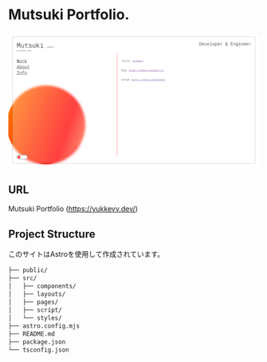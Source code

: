 # Mutsuki Portfolio.
<img alt="Demo" src="./src/images/Mutsuki_Portfolio.png" />

## URL
Mutsuki Portfolio (https://yukkevv.dev/)

## Project Structure

このサイトはAstroを使用して作成されています。

```text
├── public/
├── src/
│   ├── components/
│   ├── layouts/
│   ├── pages/
│   ├── script/
│   └── styles/
├── astro.config.mjs
├── README.md
├── package.json
└── tsconfig.json
```